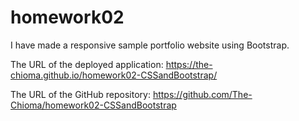 # homework02

I have made a responsive sample portfolio website using Bootstrap.

The URL of the deployed application: https://the-chioma.github.io/homework02-CSSandBootstrap/

The URL of the GitHub repository: https://github.com/The-Chioma/homework02-CSSandBootstrap

